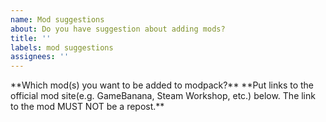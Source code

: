 ```yaml
---
name: Mod suggestions
about: Do you have suggestion about adding mods?
title: ''
labels: mod suggestions
assignees: ''
---
```


<!--
----- Note Starts here -----
NOTE: As of July 23 2022, the following changes has been made to EnhancedMod structure. These changes includes;
* All steam workshop based mod collections has been moved to EnhancedMod Forgery. These mods can be found here: https://github.com/MysticMoonlight/EnhancedMod-Forgery
* EnhancedMod Classic has been merged with main EnhancedMod repository.

Please note that we only accept issues related to EnhancedMod series! Any modpacks that are outside of EnhancedMod should be reported on appropriate place, not here.

Modpacks that includes on Enhanced Mod are:
* Half-Life 2: Enhanced
* Stardew Valley: Wildlife
* Minecraft: Cosmos
* Half-Life: Enhanced
* Sven Co-op: Multiverse Everyday

For Steam Workshop based mods (e.g. Euro Truck Simulator 2, etc), head to EnhancedMod Forgery Issue Tracker: https://github.com/MysticMoonlight/EnhancedMod-Forgery/issues

For Starlight map combo related issues, report them on Starlight issue tracker: https://github.com/MysticMoonlight/Starlight/issues
(Starlight project is considered as part of EnhancedMod project, but it is handled differently due to nature of version management, apologies)

Please include more information if possible!

We won't going to add following types of mod(s), this includes:
* Any mods which breaks the original atmosphere (e.g. Anime, VTubers or other franchises which is not from their universe)
* Any mods which does not follow our standards (Our Standards can be read here: https://github.com/MysticMoonlight/EnhancedMod/blob/main/STANDARD.md)

We cannot provide support if you are using pirated games. Please buy it officially from Steam or other ESDs to support the original author of the game, thanks ;)
----- Note Ends here -----
--!>

**Which mod(s) you want to be added to modpack?**

**Put links to the official mod site(e.g. GameBanana, Steam Workshop, etc.) below. The link to the mod MUST NOT be a repost.**

